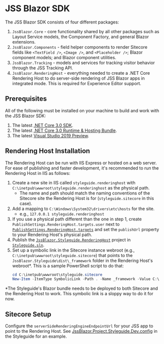 # JSS Blazor SDK

The JSS Blazor SDK consists of four different packages:

1. `JssBlazor.Core` - core functionality shared by all other packages such as
   Layout Service models, the Component Factory, and general Blazor extensions.
2. `JssBlazor.Components` - field helper components to render Sitecore fields
   like `<TextField />`, `<Image />`, and `<Placeholder />`; Blazor component
   models; and Blazor component utilities.
3. `JssBlazor.Tracking` - models and services for tracking visitor behavior
   through the JSS Tracking API.
4. `JssBlazor.RenderingHost` - everything needed to create a .NET Core
   Rendering Host to do server-side rendering of JSS Blazor apps in integrated
   mode. This is required for Experience Editor support.

## Prerequisites

All of the following must be installed on your machine to build and work with
the JSS Blazor SDK:

1. The latest [.NET Core 3.0 SDK][1].
2. The latest [.NET Core 3.0 Runtime & Hosting Bundle][1].
3. The latest [Visual Studio 2019 Preview][2].

## Rendering Host Installation

The Rendering Host can be run with IIS Express or hosted on a web server. For
ease of publishing and faster development, it's recommended to run the
Rendering Host in IIS as follows:

1. Create a new site in IIS called `styleguide.renderinghost` with
   `C:\inetpub\wwwroot\styleguide.renderinghost` as the physical path.
   - The name and path should match the naming conventions of the Sitecore site
     the Rendering Host is for (`styleguide.sitecore` in this case).
2. Add a mapping to `C:\Windows\System32\drivers\etc\hosts` for the site.
   - e.g., `127.0.0.1 styleguide.renderinghost`
3. If you use a physical path different than the one in step 1, create
   `PublishSettings.RenderingHost.targets.user` next to
   [`PublishSettings.RenderingHost.targets`][3] and set the `publishUrl`
   property to your Rendering Host's physical path.
4. Publish the [`JssBlazor.Styleguide.RenderingHost`][4] project in
   [`Styleguide.sln`][5].
5. Set up a symbolic link in the Sitecore instance webroot (e.g.,
   `C:\inetpub\wwwroot\styleguide.sitecore`) that points to the
   `JssBlazor.Styleguide\dist\_framework` folder in the Rendering Host's
   webroot*. This is a sample PowerShell script to do that:
   ```powershell
   cd C:\inetpub\wwwroot\styleguide.sitecore
   New-Item -ItemType SymbolicLink -Path . -Name _framework -Value C:\inetpub\wwwroot\styleguide.renderinghost\JssBlazor.Styleguide\dist\_framework
   ```

*The Styleguide's Blazor bundle needs to be deployed to both Sitecore and the
Rendering Host to work. This symbolic link is a sloppy way to do it for now.

## Sitecore Setup

Configure the `serverSideRenderingEngineEndpointUrl` for your JSS app to point
to the Rendering Host. See [JssBlazor.Project.Styleguide.Dev.config][6] in the
Styleguide for an example.

[1]: https://dotnet.microsoft.com/download/dotnet-core/3.0
[2]: https://visualstudio.microsoft.com/vs/preview/
[3]: ../samples/Styleguide/build/PublishSettings.RenderingHost.targets
[4]: ../samples/Styleguide/src/Project/Styleguide/rendering/JssBlazor.Styleguide.RenderingHost.csproj
[5]: ../samples/Styleguide/Styleguide.sln
[6]: ../samples/Styleguide/src/Project/Styleguide/sitecore/App_Config/Environment/JssBlazor/JssBlazor.Project.Styleguide.Dev.config
